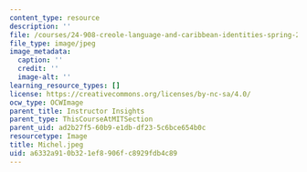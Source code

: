 ```yaml
---
content_type: resource
description: ''
file: /courses/24-908-creole-language-and-caribbean-identities-spring-2017/a6332a910b321ef8906fc8929fdb4c89_Michel.jpeg
file_type: image/jpeg
image_metadata:
  caption: ''
  credit: ''
  image-alt: ''
learning_resource_types: []
license: https://creativecommons.org/licenses/by-nc-sa/4.0/
ocw_type: OCWImage
parent_title: Instructor Insights
parent_type: ThisCourseAtMITSection
parent_uid: ad2b27f5-60b9-e1db-df23-5c6bce654b0c
resourcetype: Image
title: Michel.jpeg
uid: a6332a91-0b32-1ef8-906f-c8929fdb4c89
---
```

